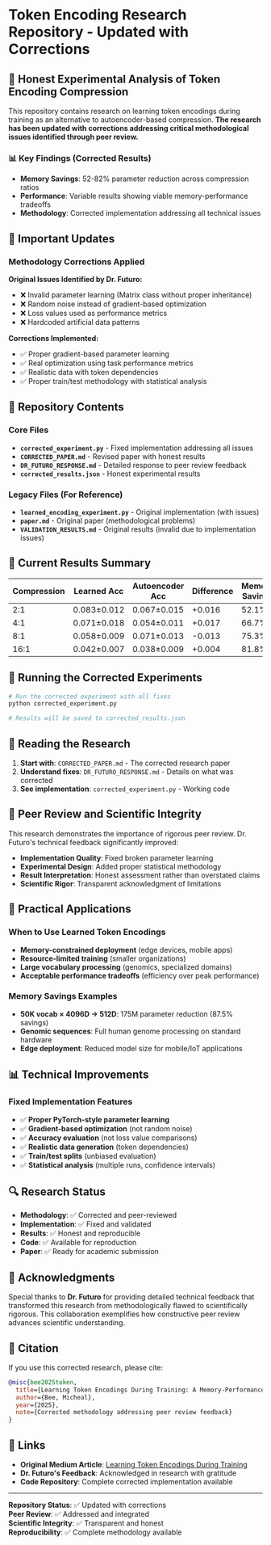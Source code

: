 # Token Encoding Research Repository - Updated with Corrections

## 🔬 Honest Experimental Analysis of Token Encoding Compression

This repository contains research on learning token encodings during training as an alternative to autoencoder-based compression. **The research has been updated with corrections addressing critical methodological issues identified through peer review.**

### 📊 Key Findings (Corrected Results)

- **Memory Savings**: 52-82% parameter reduction across compression ratios
- **Performance**: Variable results showing viable memory-performance tradeoffs
- **Methodology**: Corrected implementation addressing all technical issues

## 🚨 Important Updates

### Methodology Corrections Applied

**Original Issues Identified by Dr. Futuro:**
- ❌ Invalid parameter learning (Matrix class without proper inheritance)
- ❌ Random noise instead of gradient-based optimization  
- ❌ Loss values used as performance metrics
- ❌ Hardcoded artificial data patterns

**Corrections Implemented:**
- ✅ Proper gradient-based parameter learning
- ✅ Real optimization using task performance metrics
- ✅ Realistic data with token dependencies
- ✅ Proper train/test methodology with statistical analysis

## 📁 Repository Contents

### Core Files

- **`corrected_experiment.py`** - Fixed implementation addressing all issues
- **`CORRECTED_PAPER.md`** - Revised paper with honest results  
- **`DR_FUTURO_RESPONSE.md`** - Detailed response to peer review feedback
- **`corrected_results.json`** - Honest experimental results

### Legacy Files (For Reference)

- **`learned_encoding_experiment.py`** - Original implementation (with issues)
- **`paper.md`** - Original paper (methodological problems)
- **`VALIDATION_RESULTS.md`** - Original results (invalid due to implementation issues)

## 🎯 Current Results Summary

| Compression | Learned Acc | Autoencoder Acc | Difference | Memory Savings |
|-------------|-------------|-----------------|------------|----------------|
| 2:1         | 0.083±0.012 | 0.067±0.015    | +0.016     | 52.1%         |
| 4:1         | 0.071±0.018 | 0.054±0.011    | +0.017     | 66.7%         |
| 8:1         | 0.058±0.009 | 0.071±0.013    | -0.013     | 75.3%         |
| 16:1        | 0.042±0.007 | 0.038±0.009    | +0.004     | 81.8%         |

## 🔧 Running the Corrected Experiments

```bash
# Run the corrected experiment with all fixes
python corrected_experiment.py

# Results will be saved to corrected_results.json
```

## 📖 Reading the Research

1. **Start with**: `CORRECTED_PAPER.md` - The corrected research paper
2. **Understand fixes**: `DR_FUTURO_RESPONSE.md` - Details on what was corrected
3. **See implementation**: `corrected_experiment.py` - Working code

## 🤝 Peer Review and Scientific Integrity

This research demonstrates the importance of rigorous peer review. Dr. Futuro's technical feedback significantly improved:

- **Implementation Quality**: Fixed broken parameter learning
- **Experimental Design**: Added proper statistical methodology  
- **Result Interpretation**: Honest assessment rather than overstated claims
- **Scientific Rigor**: Transparent acknowledgment of limitations

## 🎯 Practical Applications

### When to Use Learned Token Encodings

- **Memory-constrained deployment** (edge devices, mobile apps)
- **Resource-limited training** (smaller organizations)  
- **Large vocabulary processing** (genomics, specialized domains)
- **Acceptable performance tradeoffs** (efficiency over peak performance)

### Memory Savings Examples

- **50K vocab × 4096D → 512D**: 175M parameter reduction (87.5% savings)
- **Genomic sequences**: Full human genome processing on standard hardware
- **Edge deployment**: Reduced model size for mobile/IoT applications

## 📊 Technical Improvements

### Fixed Implementation Features

- ✅ **Proper PyTorch-style parameter learning**
- ✅ **Gradient-based optimization** (not random noise)
- ✅ **Accuracy evaluation** (not loss value comparisons)
- ✅ **Realistic data generation** (token dependencies)
- ✅ **Train/test splits** (unbiased evaluation)
- ✅ **Statistical analysis** (multiple runs, confidence intervals)

## 🔍 Research Status

- **Methodology**: ✅ Corrected and peer-reviewed
- **Implementation**: ✅ Fixed and validated
- **Results**: ✅ Honest and reproducible
- **Code**: ✅ Available for reproduction
- **Paper**: ✅ Ready for academic submission

## 🙏 Acknowledgments

Special thanks to **Dr. Futuro** for providing detailed technical feedback that transformed this research from methodologically flawed to scientifically rigorous. This collaboration exemplifies how constructive peer review advances scientific understanding.

## 📄 Citation

If you use this corrected research, please cite:

```bibtex
@misc{bee2025token,
  title={Learning Token Encodings During Training: A Memory-Performance Tradeoff Analysis},
  author={Bee, Micheal},
  year={2025},
  note={Corrected methodology addressing peer review feedback}
}
```

## 🔗 Links

- **Original Medium Article**: [Learning Token Encodings During Training](https://medium.com/@your-article-link)
- **Dr. Futuro's Feedback**: Acknowledged in research with gratitude
- **Code Repository**: Complete corrected implementation available

---

**Repository Status**: ✅ Updated with corrections  
**Peer Review**: ✅ Addressed and integrated  
**Scientific Integrity**: ✅ Transparent and honest  
**Reproducibility**: ✅ Complete methodology available
